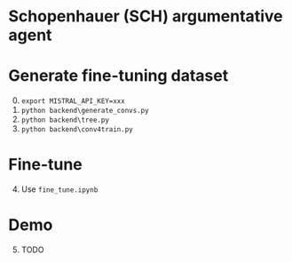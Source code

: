 # Schopenhauer (SCH) argumentative agent

# Generate fine-tuning dataset
0. `export MISTRAL_API_KEY=xxx`
1. `python backend\generate_convs.py`
2. `python backend\tree.py`
3. `python backend\conv4train.py`

# Fine-tune
4. Use `fine_tune.ipynb`

# Demo
5. TODO
